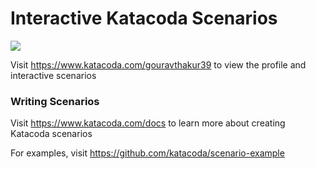 # Interactive Katacoda Scenarios

[![](http://shields.katacoda.com/katacoda/gouravthakur39/count.svg)](https://www.katacoda.com/gouravthakur39 "Get your profile on Katacoda.com")

Visit https://www.katacoda.com/gouravthakur39 to view the profile and interactive scenarios

### Writing Scenarios
Visit https://www.katacoda.com/docs to learn more about creating Katacoda scenarios

For examples, visit https://github.com/katacoda/scenario-example
